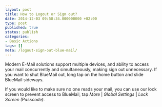 ```yaml
---
layout: post
title: How to Logout or Sign out?
date: 2014-12-03 09:58:34.000000000 +02:00
type: post
published: true
status: publish
categories:
- Basic Actions
tags: []
meta: /logout-sign-out-blue-mail/
---
```


Modern E-Mail solutions support multiple devices, and ability to access your mail concurrently and simultaneously, making sign out unnecessary. If you want to shut BlueMail out, long tap on the home button and slide BlueMail sideways.

If you would like to make sure no one reads your mail, you can use our lock screen to prevent access to BlueMail, tap *More* \| *Global Settings* \| *Lock Screen (Passcode)*.